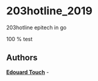 # 203hotline_2019
203hotline epitech in go

100 % test


## Authors

 **[Edouard Touch](https://github.com/Eydou)** -
